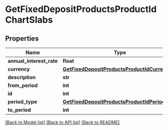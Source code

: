 # GetFixedDepositProductsProductIdChartSlabs

## Properties
Name | Type | Description | Notes
------------ | ------------- | ------------- | -------------
**annual_interest_rate** | **float** |  | [optional] 
**currency** | [**GetFixedDepositProductsProductIdCurrency**](GetFixedDepositProductsProductIdCurrency.md) |  | [optional] 
**description** | **str** |  | [optional] 
**from_period** | **int** |  | [optional] 
**id** | **int** |  | [optional] 
**period_type** | [**GetFixedDepositProductsProductIdPeriodType**](GetFixedDepositProductsProductIdPeriodType.md) |  | [optional] 
**to_period** | **int** |  | [optional] 

[[Back to Model list]](../README.md#documentation-for-models) [[Back to API list]](../README.md#documentation-for-api-endpoints) [[Back to README]](../README.md)

